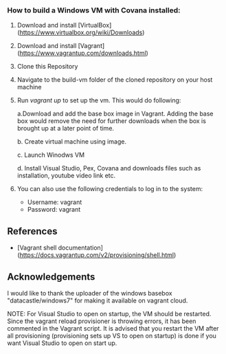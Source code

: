 ### How to build a Windows VM with Covana installed:

  1.  Download and install [VirtualBox] (https://www.virtualbox.org/wiki/Downloads)
  2.  Download and install [Vagrant] (https://www.vagrantup.com/downloads.html)
  3.  Clone this Repository
  4.  Navigate to the build-vm folder of the cloned repository on your host machine
  5.  Run *vagrant up* to set up the vm. This would do following:

        a.Download and add the base box image in Vagrant. Adding the base box would remove the need 
        for further downloads when the box is brought up at a later point of time.

        b. Create virtual machine using image.

        c. Launch Winodws VM

        d. Install Visual Studio, Pex, Covana and downloads files such as installation, youtube video link etc.

  6.  You can also use the following credentials to log in to the system:
      *  Username: vagrant
      *  Password: vagrant

## References
  *  [Vagrant shell documentation] (https://docs.vagrantup.com/v2/provisioning/shell.html)

## Acknowledgements
I would like to thank the uploader of the windows basebox "datacastle/windows7" for making it available on vagrant cloud.

NOTE: For Visual Studio to open on startup, the VM should be restarted. Since the vagrant reload provisioner is throwing errors, it has been commented in the Vagrant script. It is advised that you restart the VM after all provisioning (provisioning sets up VS to open on startup) is done if you want Visual Studio to open on start up.
